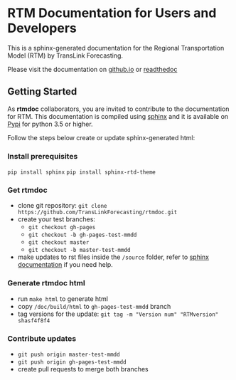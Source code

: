# RTM Documentation for Users and Developers

This is a sphinx-generated documentation for the Regional Transportation Model (RTM) by TransLink Forecasting.

Please visit the documentation on [github.io](https://translinkforecasting.github.io/rtmdoc) or [readthedoc](https://rtm.readthedocs.io)

## Getting Started

As **rtmdoc** collaborators, you are invited to contribute to the documentation for RTM. This documentation is compiled using [sphinx](https://www.sphinx-doc.org/en/master/usage/quickstart.html) and it is available on [Pypi](https://pypi.org/project/Sphinx/) for python 3.5 or higher.

Follow the steps below create or update sphinx-generated html:

### Install prerequisites

`pip install sphinx`
`pip install sphinx-rtd-theme`

### Get rtmdoc
* clone git repository: `git clone https://github.com/TransLinkForecasting/rtmdoc.git`
* create your test branches:
   * `git checkout gh-pages`
   * `git checkout -b gh-pages-test-mmdd`
   * `git checkout master`
   * `git checkout -b master-test-mmdd`
* make updates to rst files inside the `/source` folder, refer to [sphinx documentation](https://www.sphinx-doc.org/en/master/contents.html) if you need help.

### Generate rtmdoc html
* run `make html` to generate html
* copy `/doc/build/html` to `gh-pages-test-mmdd` branch
* tag versions for the update: `git tag -m "Version num" "RTMversion" shasf4f8f4`

### Contribute updates
* `git push origin master-test-mmdd`
* `git push origin gh-pages-test-mmdd`
* create pull requests to merge both branches
